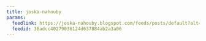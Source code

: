 ```yaml
---
title: joska-nahouby
params:
  feedlink: https://joska-nahouby.blogspot.com/feeds/posts/default?alt=rss
  feedid: 36adcc40279036124d637884ab2a3a06
---
```

